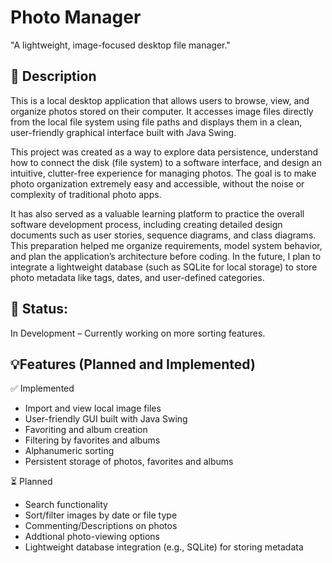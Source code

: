 # Photo Manager
"A lightweight, image-focused desktop file manager."

## 📝 Description
This is a local desktop application that allows users to browse, view, and organize photos stored on their computer. It accesses image files directly from the local file system using file paths and displays them in a clean, user-friendly graphical interface built with Java Swing.

This project was created as a way to explore data persistence, understand how to connect the disk (file system) to a software interface, and design an intuitive, clutter-free experience for managing photos. The goal is to make photo organization extremely easy and accessible, without the noise or complexity of traditional photo apps.

It has also served as a valuable learning platform to practice the overall software development process, including creating detailed design documents such as user stories, sequence diagrams, and class diagrams. This preparation helped me organize requirements, model system behavior, and plan the application’s architecture before coding. In the future, I plan to integrate a lightweight database (such as SQLite for local storage) to store photo metadata like tags, dates, and user-defined categories.

## 🚧 Status:
In Development – Currently working on more sorting features.

## 💡Features (Planned and Implemented)

✅ Implemented
- Import and view local image files<br>
- User-friendly GUI built with Java Swing<br>
- Favoriting and album creation<br>
- Filtering by favorites and albums<br>
- Alphanumeric sorting<br>
- Persistent storage of photos, favorites and albums <br>

⏳ Planned
- Search functionality<br>
- Sort/filter images by date or file type<br>
- Commenting/Descriptions on photos<br>
- Addtional photo-viewing options<br>
- Lightweight database integration (e.g., SQLite) for storing metadata<br>
